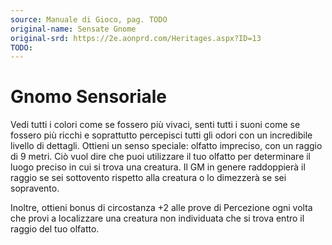 ```yaml
---
source: Manuale di Gioco, pag. TODO
original-name: Sensate Gnome
original-srd: https://2e.aonprd.com/Heritages.aspx?ID=13
TODO:
---
```


# Gnomo Sensoriale

Vedi tutti i colori come se fossero più vivaci, senti tutti i suoni come se
fossero più ricchi e soprattutto percepisci tutti gli odori con un incredibile
livello di dettagli. Ottieni un senso speciale: olfatto impreciso, con un raggio
di 9 metri. Ciò vuol dire che puoi utilizzare il tuo olfatto per determinare il
luogo preciso in cui si trova una creatura. Il GM in genere raddoppierà il
raggio se sei sottovento rispetto alla creatura o lo dimezzerà se sei
sopravento.

Inoltre, ottieni bonus di circostanza +2 alle prove di Percezione ogni volta che
provi a localizzare una creatura non individuata che si trova entro il raggio
del tuo olfatto.
